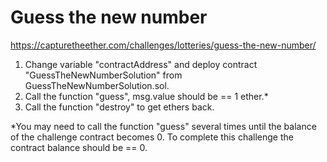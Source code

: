 # Guess the new number
https://capturetheether.com/challenges/lotteries/guess-the-new-number/

1. Change variable "contractAddress" and deploy contract "GuessTheNewNumberSolution" from GuessTheNewNumberSolution.sol.
2. Call the function "guess", msg.value should be == 1 ether.*
3. Call the function "destroy" to get ethers back.

*You may need to call the function "guess" several times until the balance of the challenge contract becomes 0. To complete this challenge the contract balance should be == 0.